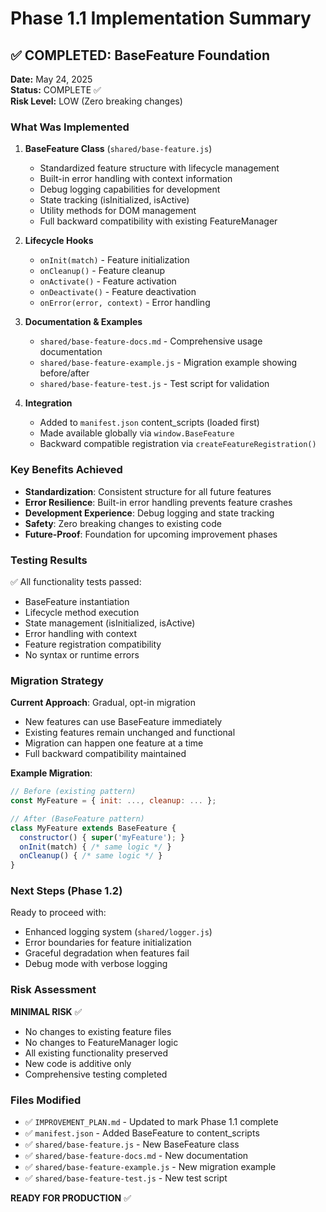 # Phase 1.1 Implementation Summary

## ✅ COMPLETED: BaseFeature Foundation

**Date:** May 24, 2025  
**Status:** COMPLETE ✅  
**Risk Level:** LOW (Zero breaking changes)

### What Was Implemented

1. **BaseFeature Class** (`shared/base-feature.js`)
   - Standardized feature structure with lifecycle management
   - Built-in error handling with context information
   - Debug logging capabilities for development
   - State tracking (isInitialized, isActive)
   - Utility methods for DOM management
   - Full backward compatibility with existing FeatureManager

2. **Lifecycle Hooks**
   - `onInit(match)` - Feature initialization
   - `onCleanup()` - Feature cleanup
   - `onActivate()` - Feature activation
   - `onDeactivate()` - Feature deactivation
   - `onError(error, context)` - Error handling

3. **Documentation & Examples**
   - `shared/base-feature-docs.md` - Comprehensive usage documentation
   - `shared/base-feature-example.js` - Migration example showing before/after
   - `shared/base-feature-test.js` - Test script for validation

4. **Integration**
   - Added to `manifest.json` content_scripts (loaded first)
   - Made available globally via `window.BaseFeature`
   - Backward compatible registration via `createFeatureRegistration()`

### Key Benefits Achieved

- **Standardization**: Consistent structure for all future features
- **Error Resilience**: Built-in error handling prevents feature crashes
- **Development Experience**: Debug logging and state tracking
- **Safety**: Zero breaking changes to existing code
- **Future-Proof**: Foundation for upcoming improvement phases

### Testing Results

✅ All functionality tests passed:
- BaseFeature instantiation
- Lifecycle method execution
- State management (isInitialized, isActive)
- Error handling with context
- Feature registration compatibility
- No syntax or runtime errors

### Migration Strategy

**Current Approach**: Gradual, opt-in migration
- New features can use BaseFeature immediately
- Existing features remain unchanged and functional
- Migration can happen one feature at a time
- Full backward compatibility maintained

**Example Migration**:
```javascript
// Before (existing pattern)
const MyFeature = { init: ..., cleanup: ... };

// After (BaseFeature pattern)
class MyFeature extends BaseFeature {
  constructor() { super('myFeature'); }
  onInit(match) { /* same logic */ }
  onCleanup() { /* same logic */ }
}
```

### Next Steps (Phase 1.2)

Ready to proceed with:
- Enhanced logging system (`shared/logger.js`)
- Error boundaries for feature initialization
- Graceful degradation when features fail
- Debug mode with verbose logging

### Risk Assessment

**MINIMAL RISK** ✅
- No changes to existing feature files
- No changes to FeatureManager logic
- All existing functionality preserved
- New code is additive only
- Comprehensive testing completed

### Files Modified

- ✅ `IMPROVEMENT_PLAN.md` - Updated to mark Phase 1.1 complete
- ✅ `manifest.json` - Added BaseFeature to content_scripts
- ✅ `shared/base-feature.js` - New BaseFeature class
- ✅ `shared/base-feature-docs.md` - New documentation
- ✅ `shared/base-feature-example.js` - New migration example
- ✅ `shared/base-feature-test.js` - New test script

**READY FOR PRODUCTION** ✅
